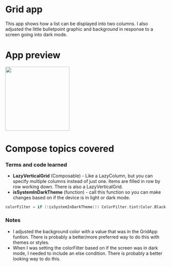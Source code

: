 # Grid app  
This app shows how a list can be displayed into two columns.
I also adjusted the little bulletpoint graphic and background in response to a screen going into dark mode.

# App preview  
<p float="left">
  <img src = "https://github.com/sarahmarie23/Learning-Jetpack-Compose/blob/7be07edaf91abe90a9bc098bbb26b536ac383fbe/Grid/Grid.gif" width = "200"> 
</p>


# Compose topics covered

### Terms and code learned  

* **LazyVerticalGrid** (Composable) - Like a LazyColumn, but you can specify multiple columns instead of just one. Items are filled in row by row working down. There is also a LazyVerticalGrid.
* **isSystemInDarkTheme** (function) - call this function so you can make changes based on if the device is in light or dark mode.
```kotlin
colorFilter = if (!isSystemInDarkTheme()) ColorFilter.tint(Color.Black) else null
```

### Notes  

* I adjusted the background color with a value that was in the GridApp funtion. There is probably a better/more preferred way to do this with themes or styles.
* When I was setting the colorFilter based on if the screen was in dark mode, I needed to include an else condition. There is probably a better looking way to do this.

